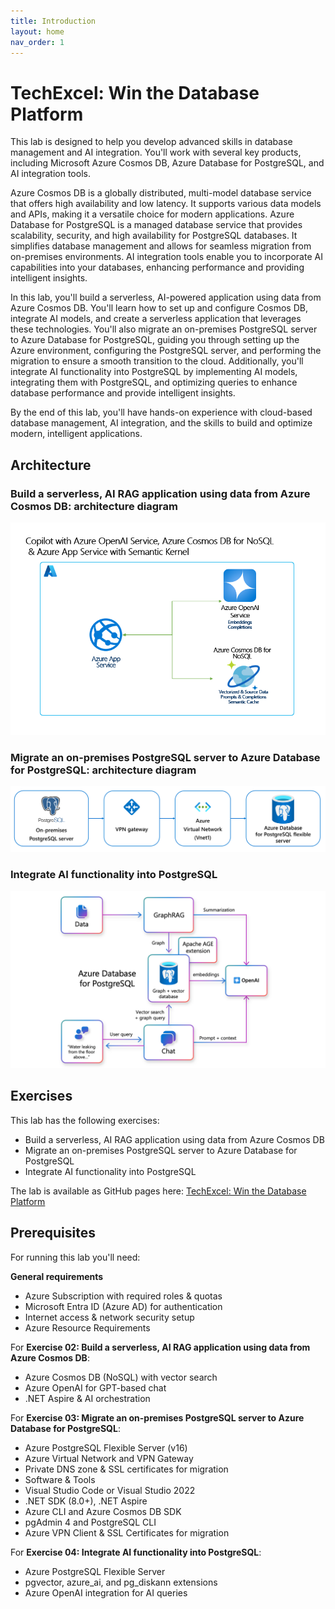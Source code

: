 ```yaml
---
title: Introduction
layout: home
nav_order: 1
---
```


# TechExcel: Win the Database Platform

This lab is designed to help you develop advanced skills in database management and AI integration. You'll work with several key products, including Microsoft Azure Cosmos DB, Azure Database for PostgreSQL, and AI integration tools.

Azure Cosmos DB is a globally distributed, multi-model database service that offers high availability and low latency. It supports various data models and APIs, making it a versatile choice for modern applications. Azure Database for PostgreSQL is a managed database service that provides scalability, security, and high availability for PostgreSQL databases. It simplifies database management and allows for seamless migration from on-premises environments. AI integration tools enable you to incorporate AI capabilities into your databases, enhancing performance and providing intelligent insights.

In this lab, you'll build a serverless, AI-powered application using data from Azure Cosmos DB. You'll learn how to set up and configure Cosmos DB, integrate AI models, and create a serverless application that leverages these technologies. You'll also migrate an on-premises PostgreSQL server to Azure Database for PostgreSQL, guiding you through setting up the Azure environment, configuring the PostgreSQL server, and performing the migration to ensure a smooth transition to the cloud. Additionally, you'll integrate AI functionality into PostgreSQL by implementing AI models, integrating them with PostgreSQL, and optimizing queries to enhance database performance and provide intelligent insights.

By the end of this lab, you'll have hands-on experience with cloud-based database management, AI integration, and the skills to build and optimize modern, intelligent applications.

## Architecture

### Build a serverless, AI RAG application using data from Azure Cosmos DB: architecture diagram
![Diagram depicts the architecture of a Copilot with Azure OpenAI Service, Azure CosmosDB for NoSQL and Azure App Service with Semantic Kernel](media/AzureCosmosDB-architecture.png)

### Migrate an on-premises PostgreSQL server to Azure Database for PostgreSQL: architecture diagram
![Diagram depicts the architecture for migrating an on-premises PostgreSQL server to Azure Database for PostgreSQL flexible server through a virtual gateway and Azure Virtual network (Vnet 1)](media/PostgreSQL-migration-architecture.png)

### Integrate AI functionality into PostgreSQL
![Diagram depicts the architecture for integrating GraphRag on Azure Database for PostgreSQL](media/PostgreSQL-AI-architecture.png)

## Exercises

This lab has the following exercises:

 - Build a serverless, AI RAG application using data from Azure Cosmos DB 
 - Migrate an on-premises PostgreSQL server to Azure Database for PostgreSQL
 - Integrate AI functionality into PostgreSQL

The lab is available as GitHub pages here: [TechExcel: Win the Database Platform](https://microsoft.github.io/TechExcel-Win-the-Database-Platform/)

## Prerequisites

For running this lab you'll need:

**General requirements**
- Azure Subscription with required roles & quotas
- Microsoft Entra ID (Azure AD) for authentication
- Internet access & network security setup
- Azure Resource Requirements

For **Exercise 02: Build a serverless, AI RAG application using data from Azure Cosmos DB**:
- Azure Cosmos DB (NoSQL) with vector search
- Azure OpenAI for GPT-based chat
- .NET Aspire & AI orchestration

For **Exercise 03: Migrate an on-premises PostgreSQL server to Azure Database for PostgreSQL**:
- Azure PostgreSQL Flexible Server (v16)
- Azure Virtual Network and VPN Gateway
- Private DNS zone & SSL certificates for migration
- Software & Tools
- Visual Studio Code or Visual Studio 2022
- .NET SDK (8.0+), .NET Aspire
- Azure CLI and Azure Cosmos DB SDK
- pgAdmin 4 and PostgreSQL CLI
- Azure VPN Client & SSL Certificates for migration

For **Exercise 04: Integrate AI functionality into PostgreSQL**:
- Azure PostgreSQL Flexible Server
- pgvector, azure_ai, and pg_diskann extensions
- Azure OpenAI integration for AI queries



